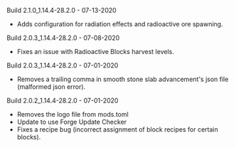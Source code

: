 Build 2.1.0_1.14.4-28.2.0 - 07-13-2020
- Adds configuration for radiation effects and radioactive ore spawning.

Build 2.0.3_1.14.4-28.2.0 - 07-08-2020
- Fixes an issue with Radioactive Blocks harvest levels.

Build 2.0.3_1.14.4-28.2.0 - 07-01-2020
- Removes a trailing comma in smooth stone slab advancement's json file (malformed json error).

Build 2.0.2_1.14.4-28.2.0 - 07-01-2020
- Removes the logo file from mods.toml
- Update to use Forge Update Checker
- Fixes a recipe bug (incorrect assignment of block recipes for certain blocks).
